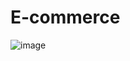 # E-commerce

![image](https://github.com/Vinayak-Sannaik/E-commerce/assets/112576218/97fd20c7-3543-4802-8dd4-c561e84162c0)
